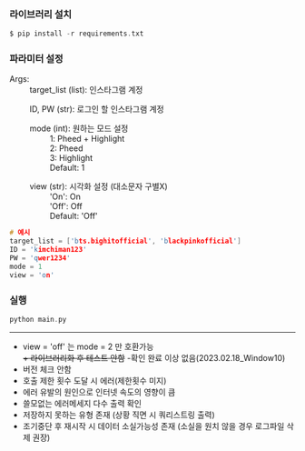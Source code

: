 ### 라이브러리 설치
```c
$ pip install -r requirements.txt
```
### 파라미터 설정  
Args:  
&nbsp;&nbsp;&nbsp;&nbsp;&nbsp;&nbsp;&nbsp;&nbsp;
target_list (list): 인스타그램 계정  

&nbsp;&nbsp;&nbsp;&nbsp;&nbsp;&nbsp;&nbsp;&nbsp;
ID, PW (str): 로그인 할 인스타그램 계정  

&nbsp;&nbsp;&nbsp;&nbsp;&nbsp;&nbsp;&nbsp;&nbsp;
mode (int): 원하는 모드 설정  
&nbsp;&nbsp;&nbsp;&nbsp;&nbsp;&nbsp;&nbsp;&nbsp;
&nbsp;&nbsp;&nbsp;&nbsp;&nbsp;&nbsp;&nbsp;&nbsp;
1: Pheed + Highlight  
&nbsp;&nbsp;&nbsp;&nbsp;&nbsp;&nbsp;&nbsp;&nbsp;
&nbsp;&nbsp;&nbsp;&nbsp;&nbsp;&nbsp;&nbsp;&nbsp;
2: Pheed  
&nbsp;&nbsp;&nbsp;&nbsp;&nbsp;&nbsp;&nbsp;&nbsp;
&nbsp;&nbsp;&nbsp;&nbsp;&nbsp;&nbsp;&nbsp;&nbsp;
3: Highlight  
&nbsp;&nbsp;&nbsp;&nbsp;&nbsp;&nbsp;&nbsp;&nbsp;
&nbsp;&nbsp;&nbsp;&nbsp;&nbsp;&nbsp;&nbsp;&nbsp;
Default: 1  

&nbsp;&nbsp;&nbsp;&nbsp;&nbsp;&nbsp;&nbsp;&nbsp;
view (str): 시각화 설정 (대소문자 구별X)  
&nbsp;&nbsp;&nbsp;&nbsp;&nbsp;&nbsp;&nbsp;&nbsp;
&nbsp;&nbsp;&nbsp;&nbsp;&nbsp;&nbsp;&nbsp;&nbsp;
'On': On  
&nbsp;&nbsp;&nbsp;&nbsp;&nbsp;&nbsp;&nbsp;&nbsp;
&nbsp;&nbsp;&nbsp;&nbsp;&nbsp;&nbsp;&nbsp;&nbsp;
'Off': Off  
&nbsp;&nbsp;&nbsp;&nbsp;&nbsp;&nbsp;&nbsp;&nbsp;
&nbsp;&nbsp;&nbsp;&nbsp;&nbsp;&nbsp;&nbsp;&nbsp;
Default: 'Off'  
```c
# 예시
target_list = ['bts.bighitofficial', 'blackpinkofficial']
ID = 'kimchiman123'
PW = 'qwer1234'
mode = 1
view = 'on'
```
### 실행
```c
python main.py
```
---
+ view = 'off' 는 mode = 2 만 호환가능  
~~+ 라이브러리화 후 테스트 안함~~ -확인 완료 이상 없음(2023.02.18_Window10)
+ 버전 체크 안함
+ 호출 제한 횟수 도달 시 에러(제한횟수 미지)
+ 에러 유발의 원인으로 인터넷 속도의 영향이 큼
+ 쓸모없는 에러메세지 다수 출력 확인
+ 저장하지 못하는 유형 존재 (상황 직면 시 쿼리스트링 출력)
+ 조기중단 후 재시작 시 데이터 소실가능성 존재 (소실을 원치 않을 경우 로그파일 삭제 권장)
